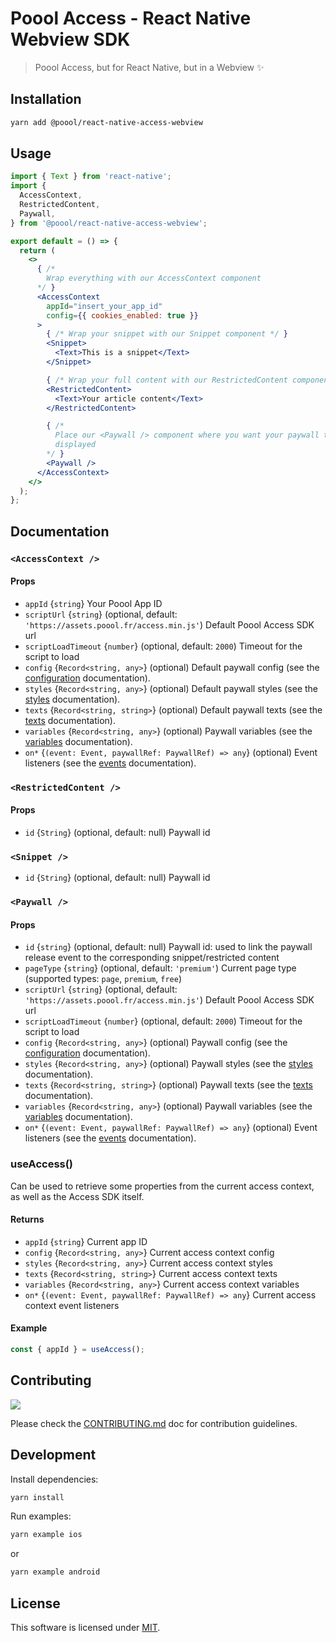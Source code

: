 # Poool Access - React Native Webview SDK

> Poool Access, but for React Native, but in a Webview ✨

## Installation

```bash
yarn add @poool/react-native-access-webview
```


## Usage

```jsx
import { Text } from 'react-native';
import {
  AccessContext,
  RestrictedContent,
  Paywall,
} from '@poool/react-native-access-webview';

export default = () => {
  return (
    <>
      { /*
        Wrap everything with our AccessContext component
      */ }
      <AccessContext
        appId="insert_your_app_id"
        config={{ cookies_enabled: true }}
      >
        { /* Wrap your snippet with our Snippet component */ }
        <Snippet>
          <Text>This is a snippet</Text>
        </Snippet>

        { /* Wrap your full content with our RestrictedContent component */ }
        <RestrictedContent>
          <Text>Your article content</Text>
        </RestrictedContent>

        { /*
          Place our <Paywall /> component where you want your paywall to be
          displayed
        */ }
        <Paywall />
      </AccessContext>
    </>
  );
};
```

## Documentation

### `<AccessContext />`

#### Props

- `appId` {`string`} Your Poool App ID
- `scriptUrl` {`string`} (optional, default: `'https://assets.poool.fr/access.min.js'`) Default Poool Access SDK url
- `scriptLoadTimeout` {`number`} (optional, default: `2000`) Timeout for the script to load
- `config` {`Record<string, any>`} (optional) Default paywall config (see the [configuration](https://poool.dev/docs/javascript/access/configuration) documentation).
- `styles` {`Record<string, any>`} (optional) Default paywall styles (see the [styles](https://poool.dev//docs/javascript/access/appearances) documentation).
- `texts` {`Record<string, string>`} (optional) Default paywall texts (see the [texts](https://poool.dev/docs/javascript/access/texts) documentation).
- `variables` {`Record<string, any>`} (optional) Paywall variables (see the [variables](https://poool.dev/docs/javascript/access/variables) documentation).
- `on*` {`(event: Event, paywallRef: PaywallRef) => any`} (optional) Event listeners (see the [events](https://poool.dev/docs/react-native/access/events) documentation).

### `<RestrictedContent />`

#### Props

- `id` {`String`} (optional, default: null) Paywall id

### `<Snippet />`

- `id` {`String`} (optional, default: null) Paywall id

### `<Paywall />`

#### Props

- `id` {`string`} (optional, default: null) Paywall id: used to link the paywall release event to the corresponding snippet/restricted content
- `pageType` {`string`} (optional, default: `'premium'`) Current page type (supported types: `page`, `premium`, `free`)
- `scriptUrl` {`string`} (optional, default: `'https://assets.poool.fr/access.min.js'`) Default Poool Access SDK url
- `scriptLoadTimeout` {`number`} (optional, default: `2000`) Timeout for the script to load
- `config` {`Record<string, any>`} (optional) Paywall config (see the [configuration](https://poool.dev/docs/javascript/access/configuration) documentation).
- `styles` {`Record<string, any>`} (optional) Paywall styles (see the [styles](https://poool.dev//docs/javascript/access/appearances) documentation).
- `texts` {`Record<string, string>`} (optional) Paywall texts (see the [texts](https://poool.dev/docs/javascript/access/texts) documentation).
- `variables` {`Record<string, any>`} (optional) Paywall variables (see the [variables](https://poool.dev/docs/javascript/access/variables) documentation).
- `on*` {`(event: Event, paywallRef: PaywallRef) => any`} (optional) Event listeners (see the [events](https://poool.dev/docs/react-native/access/events) documentation).


### useAccess()

Can be used to retrieve some properties from the current access context, as well as the Access SDK itself.

#### Returns

- `appId` {`string`} Current app ID
- `config` {`Record<string, any>`} Current access context config
- `styles` {`Record<string, any>`} Current access context styles
- `texts` {`Record<string, string>`} Current access context texts
- `variables` {`Record<string, any>`} Current access context variables
- `on*` {`(event: Event, paywallRef: PaywallRef) => any`} Current access context event listeners

#### Example

```js
const { appId } = useAccess();
```

## Contributing

[![](https://contrib.rocks/image?repo=p3ol/react-native-access-webview)](https://github.com/p3ol/react-native-access-webview/graphs/contributors)

Please check the [CONTRIBUTING.md](https://github.com/p3ol/react-native-access-webview/blob/main/CONTRIBUTING.md) doc for contribution guidelines.


## Development

Install dependencies:

```bash
yarn install
```

Run examples:

```bash
yarn example ios
```

or

```bash
yarn example android
```

## License

This software is licensed under [MIT](https://github.com/p3ol/react-native-access-webview/blob/master/LICENSE).
